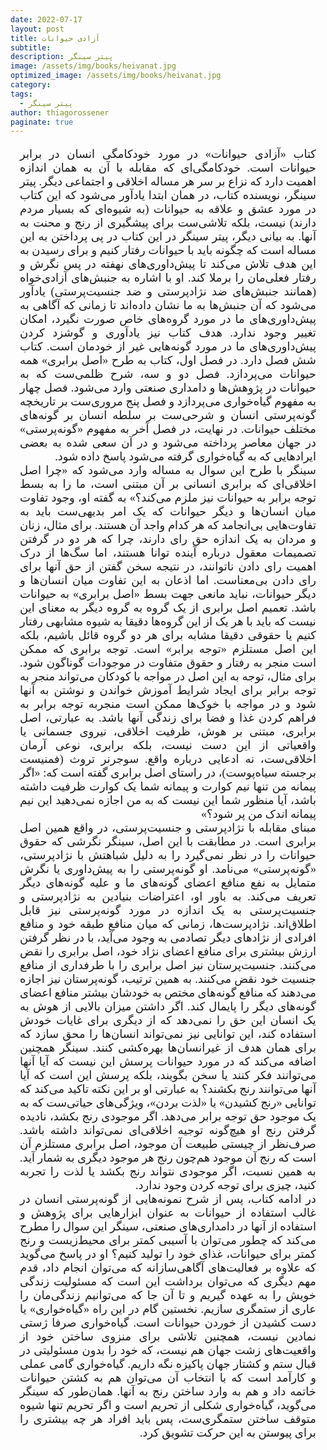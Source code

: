 ```yaml
---
date: 2022-07-17
layout: post
title: آزادی حیوانات
subtitle: 
description: پیتر سینگر
image: /assets/img/books/heivanat.jpg
optimized_image: /assets/img/books/heivanat.jpg
category: 
tags:
  - پیتر سینگر
author: thiagorossener
paginate: true
---
```


<div align="justify" dir="rtl" style="font-family:vazir;font-size:18px;margin-left:3%;margin-right:3%;">

کتاب «آزادی حیوانات» در مورد خودکامگی انسان در برابر حیوانات است. خودکامگی‌ای که مقابله با آن به همان اندازه اهمیت دارد که نزاع بر سر هر مساله اخلاقی و اجتماعی دیگر. پیتر سینگر، نویسنده کتاب، در همان ابتدا یادآور می‌شود که این کتاب در مورد عشق و علاقه به حیوانات (به شیوه‌ای که بسیار مردم دارند) نیست، بلکه تلاشی‌ست برای پیشگیری از رنج و محنت به آنها. به بیانی دیگر، پیتر سینگر در این کتاب در پی پرداختن به این مساله است که چگونه باید با حیوانات رفتار کنیم و برای رسیدن به این هدف تلاش می‌کند تا پیش‌داوری‌های نهفته در پس نگرش و رفتار فعلی‌مان را برملا کند. او با اشاره به جنبش‌های آزادی‌خواه (همانند جنبش‌های ضد نژادپرستی و ضد جنسیت‌پرستی) یادآور می‌شود که آن جنبش‌ها به ما نشان داده‌اند تا زمانی که آگاهی به پیش‌داوری‌های ما در مورد گروه‌های خاص صورت نگیرد، امکان تغییر وجود ندارد. هدف کتاب نیز یادآوری و گوشزد کردن پیش‌داوری‌های ما در مورد گونه‌هایی غیر از خودمان است. کتاب شش فصل دارد. در فصل اول، کتاب به طرح «اصل برابری» همه حیوانات می‌پردازد. فصل دو و سه، شرح ظلمی‌ست که به حیوانات در پژوهش‌ها و دامداری صنعتی وارد می‌شود. فصل چهار به مفهوم گیاه‌خواری می‌پردازد و فصل پنج مروری‌ست بر تاریخچه گونه‌پرستی انسان و شرحی‌ست بر سلطه انسان بر گونه‌های مختلف حیوانات. در نهایت، در فصل آخر به مفهوم «گونه‌پرستی» در جهان معاصر پرداخته می‌شود و در آن سعی شده به بعضی ایرادهایی که به گیاه‌خواری گرفته می‌شود پاسخ داده شود.<br>
سینگر با طرح این سوال به مساله وارد می‌شود که «چرا اصل اخلاقی‌ای که برابری انسانی بر آن مبتنی است، ما را به بسط توجه برابر به حیوانات نیز ملزم می‌کند؟» به گفته او، وجود تفاوت میان انسان‌ها و دیگر حیوانات که یک امر بدیهی‌ست باید به تفاوت‌هایی بی‌انجامد که هر کدام واجد آن هستند. برای مثال، زنان و مردان به یک اندازه حق رای دارند، چرا که هر دو در گرفتن تصمیمات معقول درباره آینده توانا هستند، اما سگ‌ها از درک اهمیت رای دادن ناتوانند، در نتیجه سخن گفتن از حق آنها برای رای دادن بی‌معناست. اما اذعان به این تفاوت میان انسان‌ها و دیگر حیوانات، نباید مانعی جهت بسط «اصل برابری» به حیوانات باشد. تعمیم اصل برابری از یک گروه به گروه دیگر به معنای این نیست که باید با هر یک از این گروه‌ها دقیقا به شیوه مشابهی رفتار کنیم یا حقوقی دقیقا مشابه برای هر دو گروه قائل باشیم، بلکه این اصل مستلزم «توجه برابر» است. توجه برابری که ممکن است منجر به رفتار و حقوق متفاوت در موجودات گوناگون شود. برای مثال، توجه به این اصل در مواجه با کودکان می‌تواند منجر به توجه برابر برای ایجاد شرایط آموزش خواندن و نوشتن به آنها شود و در مواجه با خوک‌ها ممکن است منجربه توجه برابر به فراهم کردن غذا و فضا برای زندگی آنها باشد. به عبارتی، اصل برابری، مبتنی بر هوش، ظرفیت اخلاقی، نیروی جسمانی یا واقعیاتی از این دست نیست، بلکه برابری، نوعی آرمان اخلاقی‌ست، نه ادعایی درباره واقع. سوجرنر تروث (فمنیست برجسته سیاه‌پوست)، در راستای اصل برابری گفته است که: «اگر پیمانه من تنها نیم کوارت و پیمانه شما یک کوارت ظرفیت داشته باشد، آیا منظور شما این نیست که به من اجازه نمی‌دهید این نیم پیمانه اندک من پر شود؟»<br> 
مبنای مقابله با نژادپرستی و جنسیت‌پرستی، در واقع همین اصل برابری است. در مطابقت با این اصل، سینگر نگرشی که حقوق حیوانات را در نظر نمی‌گیرد را به دلیل شباهتش با نژادپرستی، «گونه‌پرستی» می‌نامد. او گونه‌پرستی را به پیش‌داوری یا نگرش متمایل به نفع منافع اعضای گونه‌های ما و علیه گونه‌های دیگر تعریف می‌کند. به باور او، اعتراضات بنیادین به نژادپرستی و جنسیت‌پرستی به یک اندازه در مورد گونه‌پرستی نیز قابل اطلاق‌اند. نژادپرست‌ها، زمانی که میان منافع طبقه خود و منافع افرادی از نژادهای دیگر تصادمی به وجود می‌آید، با در نظر گرفتن ارزش بیشتری برای منافع اعضای نژاد خود، اصل برابری را نقض می‌کنند. جنسیت‌پرستان نیز اصل برابری را با طرفداری از منافع جنسیت خود نقض می‌کنند. به همین ترتیب، گونه‌پرستان نیز اجازه می‌دهند که منافع گونه‌های مختص به خودشان بیشتر منافع اعضای گونه‌های دیگر را پایمال کند. اگر داشتن میزان بالایی از هوش به یک انسان این حق را نمی‌دهد که از دیگری برای غایات خودش استفاده کند، این توانایی نیز نمی‌تواند انسان‌ها را محق سازد که برای همان هدف از غیرانسان‌ها بهره‌کشی کنند. سینگر همچنین اضافه می‌کند که در مورد حیوانات پرسش این نیست که آیا آنها می‌توانند فکر کنند یا سخن بگویند، بلکه پرسش این است که آیا آنها می‌توانند رنج بکشند؟ به عبارتی او بر این نکته تاکید می‌کند که توانایی «رنج کشیدن» یا «لذت بردن»، ویژگی‌های حیاتی‌ست که به یک موجود حق توجه برابر می‌دهد. اگر موجودی رنج بکشد، نادیده گرفتن رنج او هیچ‌گونه توجیه اخلاقی‌ای نمی‌تواند داشته باشد. صرف‌نظر از چیستی طبیعت آن موجود، اصل برابری مستلزم آن است که رنج آن موجود هم‌چون رنج هر موجود دیگری به شمار آید. به همین نسبت، اگر موجودی نتواند رنج بکشد یا لذت را تجربه کنید، چیزی برای توجه کردن وجود ندارد.<br>
در ادامه کتاب، پس از شرح نمونه‌هایی از گونه‌پرستی انسان در غالب استفاده از حیوانات به عنوان ابزارهایی برای پژوهش و استفاده از آنها در دامداری‌های صنعتی، سینگر این سوال را مطرح می‌کند که چطور می‌توان با آسیبی کمتر برای محیط‌زیست و رنج کمتر برای حیوانات‌، غذای خود را تولید کنیم؟ او در پاسخ می‌گوید که علاوه بر فعالیت‌های آگاهی‌سازانه که می‌توان انجام داد، قدم مهم دیگری که می‌توان برداشت این است که مسئولیت زندگی خویش را به عهده گیریم و تا آن جا که می‌توانیم زندگی‌مان را عاری از ستمگری سازیم. نخستین گام در این راه «گیاه‌خواری» یا دست کشیدن از خوردن حیوانات است. گیاه‌خواری صرفا ژستی نمادین نیست، همچنین تلاشی برای منزوی ساختن خود از واقعیت‌های زشت جهان هم نیست، که خود را بدون مسئولیتی در قبال ستم و کشتار جهان پاکیزه نگه داریم. گیاه‌خواری گامی عملی و کارآمد است که با انتخاب آن می‌توان هم به کشتن حیوانات خاتمه داد و هم به وارد ساختن رنج به آنها. همان‌طور که سینگر می‌گوید، گیاه‌خواری شکلی از تحریم است و اگر تحریم تنها شیوه متوقف ساختن ستمگری‌ست، پس باید افراد هر چه بیشتری را برای پیوستن به این حرکت تشویق کرد.
